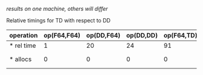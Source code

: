 *results on one machine, others will differ*

Relative timings for TD with respect to DD

| operation  | op(F64,F64) | op(DD,F64) | op(DD,DD) | op(F64,TD) | op(DD,TD) | op(TD,TD) |
|------------|-------------|------------|-----------|------------|-----------|-----------|
| * rel time | 1           | 20         | 24        | 91         |140        |       260 |
| * allocs   | 0           | 0          | 0         | 0          |0          | 9, 176byte |

